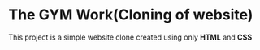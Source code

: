 #  The GYM Work(Cloning of website)

This project is a simple website clone created using only **HTML** and **CSS**
